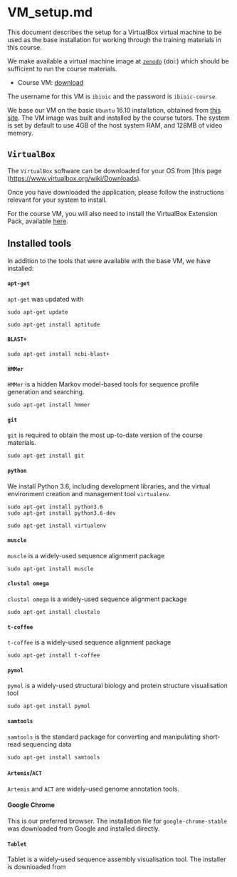 # VM_setup.md

This document describes the setup for a VirtualBox virtual machine to be used as the base installation for working through the training materials in this course.

We make available a virtual machine image at [`zenodo`]() (doi:) which should be sufficient to run the course materials.

* Course VM: [download]()

The username for this VM is `ibioic` and the password is `ibioic-course`.

We base our VM on the basic `Ubuntu` 16.10 installation, obtained from [this site](http://releases.ubuntu.com/16.10/). The VM image was built and installed by the course tutors. The system is set by default to use 4GB of the host system RAM, and 128MB of video memory.

## `VirtualBox`

The `VirtualBox` software can be downloaded for your OS from [this page
(https://www.virtualbox.org/wiki/Downloads).

Once you have downloaded the application, please follow the instructions relevant for your system to install.

For the course VM, you will also need to install the VirtualBox Extension Pack, available [here](https://www.virtualbox.org/wiki/Downloads).

## Installed tools

In addition to the tools that were available with the base VM, we have installed:

#### `apt-get`

`apt-get` was updated with

```
sudo apt-get update
```

```
sudo apt-get install aptitude
```

#### `BLAST+`

```
sudo apt-get install ncbi-blast+
```

#### `HMMer`

`HMMer` is a hidden Markov model-based tools for sequence profile generation and searching.

```
sudo apt-get install hmmer
```

#### `git`

`git` is required to obtain the most up-to-date version of the course materials.

```
sudo apt-get install git
```

#### `python`

We install Python 3.6, including development libraries, and the virtual environment creation and management tool `virtualenv`.

```
sudo apt-get install python3.6
sudo apt-get install python3.6-dev
```

```
sudo apt-get install virtualenv
```

#### `muscle`

`muscle` is a widely-used sequence alignment package

```
sudo apt-get install muscle
```

#### `clustal omega`

`clustal omega` is a widely-used sequence alignment package

```
sudo apt-get install clustalo
```

#### `t-coffee`

`t-coffee` is a widely-used sequence alignment package

```
sudo apt-get install t-coffee
```

#### `pymol`

`pymol` is a widely-used structural biology and protein structure visualisation tool

```
sudo apt-get install pymol
```

#### `samtools`

`samtools` is the standard package for converting and manipulating short-read sequencing data

```
sudo apt-get install samtools
```

#### `Artemis`/`ACT`

`Artemis` and `ACT` are widely-used genome annotation tools.


#### Google Chrome

This is our preferred browser. The installation file for `google-chrome-stable` was downloaded from Google and installed directly.

#### `Tablet`

Tablet is a widely-used sequence assembly visualisation tool. The installer is downloaded from 